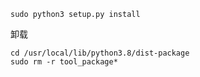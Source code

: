 
```
sudo python3 setup.py install
```

卸载

```
cd /usr/local/lib/python3.8/dist-package
sudo rm -r tool_package*
```